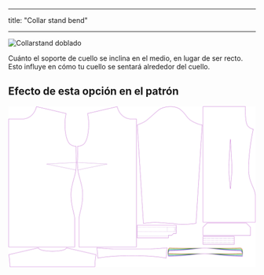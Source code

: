 - - -
title: "Collar stand bend"
- - -

![Collarstand doblado](collarstandbend.svg)

Cuánto el soporte de cuello se inclina en el medio, en lugar de ser recto. Esto influye en cómo tu cuello se sentará alrededor del cuello.

## Efecto de esta opción en el patrón

![Esta imagen muestra el efecto de esta opción superponiendo varias variantes que tienen un valor diferente para esta opción](simone_collarstandbend_sample.svg "Effect of this option on the pattern")
